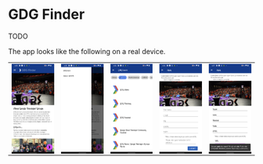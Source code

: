 <h1>GDG Finder</h1>

TODO

The app looks like the following on a real device.
 
<table>
  <tr>
    <td>
 <img align="center" width=300 src="https://github.com/raveerocks/gdg-finder/blob/main/screenshots/screenshot-1.png" />
    </td>
     <td>
 <img align="center" width=300 src="https://github.com/raveerocks/gdg-finder/blob/main/screenshots/screenshot-2.png" />
    </td>
    <td>
 <img align="center" width=300 src="https://github.com/raveerocks/gdg-finder/blob/main/screenshots/screenshot-3.png" />
    </td>
     <td>
 <img align="center" width=300 src="https://github.com/raveerocks/gdg-finder/blob/main/screenshots/screenshot-4.png" />
    </td>
    <td>
 <img align="center" width=300 src="https://github.com/raveerocks/gdg-finder/blob/main/screenshots/screenshot-5.png" />
    </td>
    </tr>
  
</table>
